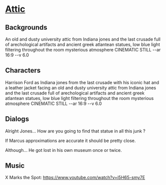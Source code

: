 # [Attic](../room.md)

## Backgrounds

An old and dusty university attic from Indiana jones and the last crusade full of arechological artifacts and ancient greek atlantean statues, low blue light filtering throughout the room mysterious atmosphere CINEMATIC STILL --ar 16:9 --v 6.0

## Characters

Harrison Ford as Indiana jones from the last crusade with his iconic hat and a leather jacket facing an old and dusty university attic from Indiana jones and the last crusade full of arechological artifacts and ancient greek atlantean statues, low blue light filtering throughout the room mysterious atmosphere CINEMATIC STILL --ar 16:9 --v 6.0

## Dialogs

Alright Jones... <break time="1.0s" /> How are you going to find that statue in all this junk ?

If Marcus approximations are accurate it should be pretty close.

Although... <break time="1.0s" /> He got lost in his own museum once or twice.

## Music

X Marks the Spot: https://www.youtube.com/watch?v=i5H65-smy7E
